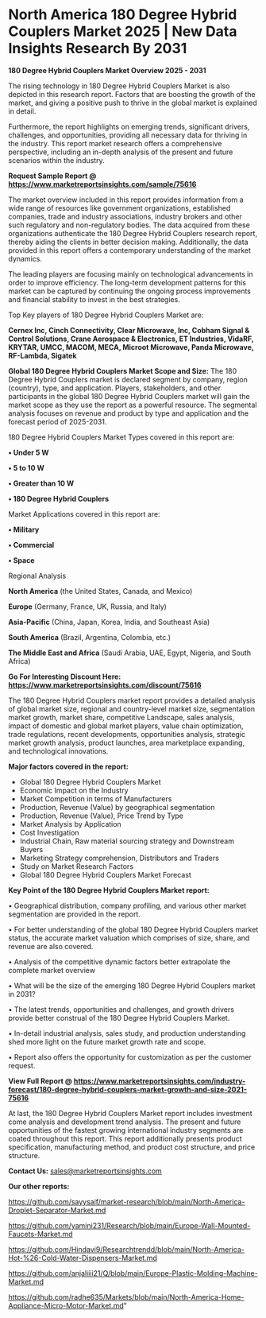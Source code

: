 # North America 180 Degree Hybrid Couplers Market 2025 | New Data Insights Research By 2031

<Strong> 180 Degree Hybrid Couplers Market Overview 2025 - 2031</strong>

The rising technology in 180 Degree Hybrid Couplers Market is also depicted in this research report. Factors that are boosting the growth of the market, and giving a positive push to thrive in the global market is explained in detail.

Furthermore, the report highlights on emerging trends, significant drivers, challenges, and opportunities, providing all necessary data for thriving in the industry. This report market research offers a comprehensive perspective, including an in-depth analysis of the present and future scenarios within the industry.

<strong>Request Sample Report @ <a href=https://www.marketreportsinsights.com/sample/75616>https://www.marketreportsinsights.com/sample/75616</a></strong>

The market overview included in this report provides information from a wide range of resources like government organizations, established companies, trade and industry associations, industry brokers and other such regulatory and non-regulatory bodies. The data acquired from these organizations authenticate the 180 Degree Hybrid Couplers research report, thereby aiding the clients in better decision making. Additionally, the data provided in this report offers a contemporary understanding of the market dynamics.

The leading players are focusing mainly on technological advancements in order to improve efficiency. The long-term development patterns for this market can be captured by continuing the ongoing process improvements and financial stability to invest in the best strategies.

Top Key players of 180 Degree Hybrid Couplers Market are:

<strong>Cernex Inc, Cinch Connectivity, Clear Microwave, Inc, Cobham Signal & Control Solutions, Crane Aerospace & Electronics, ET Industries, VidaRF, KRYTAR, UMCC, MACOM, MECA, Microot Microwave, Panda Microwave, RF-Lambda, Sigatek</strong>

<strong><b>Global 180 Degree Hybrid Couplers Market Scope and Size:</b></strong>
The 180 Degree Hybrid Couplers market is declared segment by company, region (country), type, and application. Players, stakeholders, and other participants in the global 180 Degree Hybrid Couplers market will gain the market scope as they use the report as a powerful resource. The segmental analysis focuses on revenue and product by type and application and the forecast period of 2025-2031.

180 Degree Hybrid Couplers Market Types covered in this report are:

<strong>• Under 5 W

• 5 to 10 W

• Greater than 10 W

• 180 Degree Hybrid Couplers</strong>

Market Applications covered in this report are:

<strong>• Military

• Commercial

• Space</strong> 

Regional Analysis

<strong>North America</strong> (the United States, Canada, and Mexico)

<strong>Europe</strong> (Germany, France, UK, Russia, and Italy)

<strong>Asia-Pacific</strong> (China, Japan, Korea, India, and Southeast Asia)

<strong>South America</strong> (Brazil, Argentina, Colombia, etc.)

<strong>The Middle East and Africa</strong> (Saudi Arabia, UAE, Egypt, Nigeria, and South Africa)

<strong>Go For Interesting Discount Here: <a href=https://www.marketreportsinsights.com/discount/75616>https://www.marketreportsinsights.com/discount/75616</a></strong>

The 180 Degree Hybrid Couplers market report provides a detailed analysis of global market size, regional and country-level market size, segmentation market growth, market share, competitive Landscape, sales analysis, impact of domestic and global market players, value chain optimization, trade regulations, recent developments, opportunities analysis, strategic market growth analysis, product launches, area marketplace expanding, and technological innovations.

<strong><b>Major factors covered in the report:</b></strong>
<ul>
  <li>Global 180 Degree Hybrid Couplers Market </li>
  <li>Economic Impact on the Industry</li>
  <li>Market Competition in terms of Manufacturers</li>
  <li>Production, Revenue (Value) by geographical segmentation</li>
  <li>Production, Revenue (Value), Price Trend by Type</li>
  <li>Market Analysis by Application</li>
  <li>Cost Investigation</li>
  <li>Industrial Chain, Raw material sourcing strategy and Downstream Buyers</li>
  <li>Marketing Strategy comprehension, Distributors and Traders</li>
  <li>Study on Market Research Factors</li>
  <li>Global 180 Degree Hybrid Couplers Market Forecast</li>
</ul>

<strong><b>Key Point of the 180 Degree Hybrid Couplers Market report:</b></strong>

• Geographical distribution, company profiling, and various other market segmentation are provided in the report.

• For better understanding of the global 180 Degree Hybrid Couplers market status, the accurate market valuation which comprises of size, share, and revenue are also covered.

• Analysis of the competitive dynamic factors better extrapolate the complete market overview

• What will be the size of the emerging 180 Degree Hybrid Couplers market in 2031?

• The latest trends, opportunities and challenges, and growth drivers provide better construal of the 180 Degree Hybrid Couplers Market.

• In-detail industrial analysis, sales study, and production understanding shed more light on the future market growth rate and scope.

• Report also offers the opportunity for customization as per the customer request.

<strong><b>View Full Report @ <a href=https://www.marketreportsinsights.com/industry-forecast/180-degree-hybrid-couplers-market-growth-and-size-2021-75616>https://www.marketreportsinsights.com/industry-forecast/180-degree-hybrid-couplers-market-growth-and-size-2021-75616</a></b></strong>


At last, the 180 Degree Hybrid Couplers Market report includes investment come analysis and development trend analysis. The present and future opportunities of the fastest growing international industry segments are coated throughout this report. This report additionally presents product specification, manufacturing method, and product cost structure, and price structure.

<strong>Contact Us:</strong>
sales@marketreportsinsights.com

<strong>Our other reports:</strong>

<a href=https://github.com/sayysaif/market-research/blob/main/North-America-Droplet-Separator-Market.md>https://github.com/sayysaif/market-research/blob/main/North-America-Droplet-Separator-Market.md</a>

<a href=https://github.com/yamini231/Research/blob/main/Europe-Wall-Mounted-Faucets-Market.md>https://github.com/yamini231/Research/blob/main/Europe-Wall-Mounted-Faucets-Market.md</a>

<a href=https://github.com/Hindavi9/Researchtrendd/blob/main/North-America-Hot-%26-Cold-Water-Dispensers-Market.md>https://github.com/Hindavi9/Researchtrendd/blob/main/North-America-Hot-%26-Cold-Water-Dispensers-Market.md</a>

<a href=https://github.com/anjaliiii21/Q/blob/main/Europe-Plastic-Molding-Machine-Market.md>https://github.com/anjaliiii21/Q/blob/main/Europe-Plastic-Molding-Machine-Market.md</a>

<a href=https://github.com/radhe635/Markets/blob/main/North-America-Home-Appliance-Micro-Motor-Market.md>https://github.com/radhe635/Markets/blob/main/North-America-Home-Appliance-Micro-Motor-Market.md</a>"
